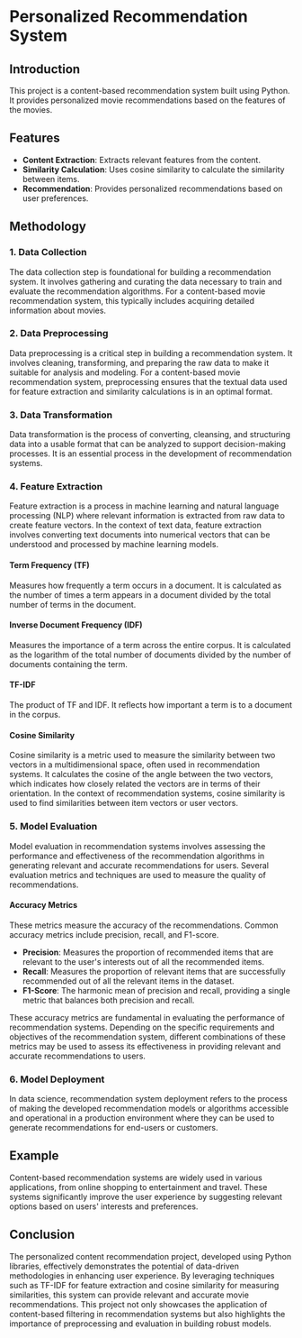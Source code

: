 # Personalized Recommendation System

## Introduction
This project is a content-based recommendation system built using Python. It provides personalized movie recommendations based on the features of the movies.

## Features
- **Content Extraction**: Extracts relevant features from the content.
- **Similarity Calculation**: Uses cosine similarity to calculate the similarity between items.
- **Recommendation**: Provides personalized recommendations based on user preferences.

## Methodology
### 1. Data Collection
The data collection step is foundational for building a recommendation system. It involves gathering and curating the data necessary to train and evaluate the recommendation algorithms. For a content-based movie recommendation system, this typically includes acquiring detailed information about movies.

### 2. Data Preprocessing
Data preprocessing is a critical step in building a recommendation system. It involves cleaning, transforming, and preparing the raw data to make it suitable for analysis and modeling. For a content-based movie recommendation system, preprocessing ensures that the textual data used for feature extraction and similarity calculations is in an optimal format.

### 3. Data Transformation
Data transformation is the process of converting, cleansing, and structuring data into a usable format that can be analyzed to support decision-making processes. It is an essential process in the development of recommendation systems.

### 4. Feature Extraction
Feature extraction is a process in machine learning and natural language processing (NLP) where relevant information is extracted from raw data to create feature vectors. In the context of text data, feature extraction involves converting text documents into numerical vectors that can be understood and processed by machine learning models.

#### Term Frequency (TF)
Measures how frequently a term occurs in a document. It is calculated as the number of times a term appears in a document divided by the total number of terms in the document.

#### Inverse Document Frequency (IDF)
Measures the importance of a term across the entire corpus. It is calculated as the logarithm of the total number of documents divided by the number of documents containing the term.

#### TF-IDF
The product of TF and IDF. It reflects how important a term is to a document in the corpus.

#### Cosine Similarity
Cosine similarity is a metric used to measure the similarity between two vectors in a multidimensional space, often used in recommendation systems. It calculates the cosine of the angle between the two vectors, which indicates how closely related the vectors are in terms of their orientation. In the context of recommendation systems, cosine similarity is used to find similarities between item vectors or user vectors.

### 5. Model Evaluation
Model evaluation in recommendation systems involves assessing the performance and effectiveness of the recommendation algorithms in generating relevant and accurate recommendations for users. Several evaluation metrics and techniques are used to measure the quality of recommendations.

#### Accuracy Metrics
These metrics measure the accuracy of the recommendations. Common accuracy metrics include precision, recall, and F1-score.

- **Precision**: Measures the proportion of recommended items that are relevant to the user's interests out of all the recommended items.
- **Recall**: Measures the proportion of relevant items that are successfully recommended out of all the relevant items in the dataset.
- **F1-Score**: The harmonic mean of precision and recall, providing a single metric that balances both precision and recall.

These accuracy metrics are fundamental in evaluating the performance of recommendation systems. Depending on the specific requirements and objectives of the recommendation system, different combinations of these metrics may be used to assess its effectiveness in providing relevant and accurate recommendations to users.

### 6. Model Deployment
In data science, recommendation system deployment refers to the process of making the developed recommendation models or algorithms accessible and operational in a production environment where they can be used to generate recommendations for end-users or customers.

## Example
Content-based recommendation systems are widely used in various applications, from online shopping to entertainment and travel. These systems significantly improve the user experience by suggesting relevant options based on users' interests and preferences.

## Conclusion
The personalized content recommendation project, developed using Python libraries, effectively demonstrates the potential of data-driven methodologies in enhancing user experience. By leveraging techniques such as TF-IDF for feature extraction and cosine similarity for measuring similarities, this system can provide relevant and accurate movie recommendations. This project not only showcases the application of content-based filtering in recommendation systems but also highlights the importance of preprocessing and evaluation in building robust models.

